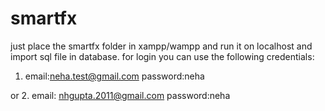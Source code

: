 # smartfx

just place the smartfx folder in xampp/wampp and run it on localhost and import sql file in database. for login you can use the following credentials:
1. email:neha.test@gmail.com
password:neha

or
2. email: nhgupta.2011@gmail.com
password:neha
